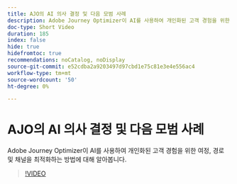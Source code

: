 ```yaml
---
title: AJO의 AI 의사 결정 및 다음 모범 사례
description: Adobe Journey Optimizer이 AI를 사용하여 개인화된 고객 경험을 위한 여정, 경로 및 채널을 최적화하는 방법에 대해 알아봅니다.
doc-type: Short Video
duration: 185
index: false
hide: true
hidefromtoc: true
recommendations: noCatalog, noDisplay
source-git-commit: e52cdba2a9203497d97cbd1e75c81e3e4e556ac4
workflow-type: tm+mt
source-wordcount: '50'
ht-degree: 0%

---
```



# AJO의 AI 의사 결정 및 다음 모범 사례

Adobe Journey Optimizer이 AI를 사용하여 개인화된 고객 경험을 위한 여정, 경로 및 채널을 최적화하는 방법에 대해 알아봅니다.

<!-- 62_S520_3442520_184_ai-decisioning-and-next-best-actions-in-ajo -->
>[!VIDEO](https://video.tv.adobe.com/v/3460238/?learn=on&enablevpops=true&captions=kor)
